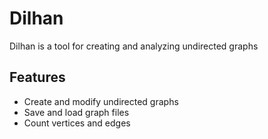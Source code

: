 # Dilhan

Dilhan is a tool for creating and analyzing undirected graphs

## Features
  - Create and modify undirected graphs
  - Save and load graph files
  - Count vertices and edges